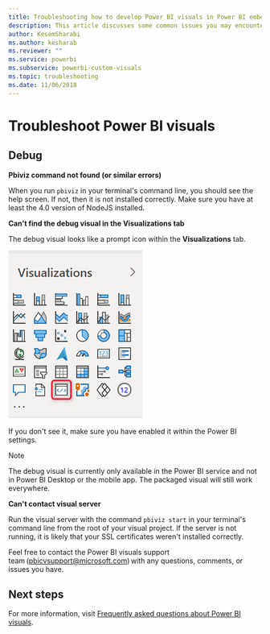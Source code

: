 ```yaml
---
title: Troubleshooting how to develop Power BI visuals in Power BI embedded analytics for better embedded BI insights
description: This article discusses some common issues you may encounter when developing or creating a custom Power BI visual. Enable better embedded BI insights using Power BI embedded analytics.
author: KesemSharabi
ms.author: kesharab
ms.reviewer: ""
ms.service: powerbi
ms.subservice: powerbi-custom-visuals
ms.topic: troubleshooting
ms.date: 11/06/2018
---
```


# Troubleshoot Power BI visuals

## Debug

**Pbiviz command not found (or similar errors)**

When you run `pbiviz` in your terminal's command line, you should see the help screen. If not, then it is not installed correctly. Make sure you have at least the 4.0 version of NodeJS installed.

**Can't find the debug visual in the Visualizations tab**

The debug visual looks like a prompt icon within the **Visualizations** tab.

![Visual selection](media/power-bi-custom-visuals-troubleshoot/powerbi-developer-visual-selection.png)

If you don't see it, make sure you have enabled it within the Power BI settings.

> [!NOTE]
> The debug visual is currently only available in the Power BI service and not in Power BI Desktop or the mobile app. The packaged visual will still work everywhere.

**Can't contact visual server**

Run the visual server with the command `pbiviz start` in your terminal's command line from the root of your visual project. If the server is not running, it is likely that your SSL certificates weren't installed correctly.

Feel free to contact the Power BI visuals support team (pbicvsupport@microsoft.com) with any questions, comments, or issues you have.

## Next steps

For more information, visit [Frequently asked questions about Power BI visuals](power-bi-custom-visuals-faq.md#organizational-power-bi-visuals).